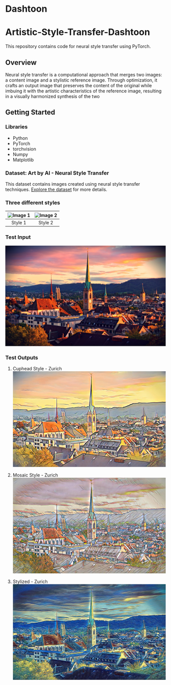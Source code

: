 # Dashtoon
# Artistic-Style-Transfer-Dashtoon

This repository contains code for neural style transfer using PyTorch.

## Overview

Neural style transfer is a computational approach that merges two images: a content image and a stylistic reference image. Through optimization, it crafts an output image that preserves the content of the original while imbuing it with the artistic characteristics of the reference image, resulting in a visually harmonized synthesis of the two

## Getting Started

### Libraries

- Python
- PyTorch
- torchvision
- Numpy
- Matplotlib

### Dataset: Art by AI - Neural Style Transfer

This dataset contains images created using neural style transfer techniques. [Explore the dataset](https://www.kaggle.com/datasets/vbookshelf/art-by-ai-neural-style-transfer) for more details.

### Three different styles

![Image 1](https://github.com/yaswanth0209/Dashtoon/blob/main/image/style_1.png) | ![Image 2](url_to_image_2) | 
:-------------------------:|:-------------------------:|
Style 1       | Style 2      |




### Test Input

![Alt Text](https://github.com/Basheer22EE65R19/Artistic-Style-Transfer-Dashtoon/blob/main/Images/Test_image/zurich.jpeg)

### Test Outputs

1. Cuphead Style - Zurich
   ![Alt Text](https://github.com/Basheer22EE65R19/Artistic-Style-Transfer-Dashtoon/blob/main/Images/Test_output/cuphead-zurich.jpeg)

2. Mosaic Style - Zurich
   ![Alt Text](https://github.com/Basheer22EE65R19/Artistic-Style-Transfer-Dashtoon/blob/main/Images/Test_output/mosaic-zurich.jpeg)

3. Stylized - Zurich
   ![Alt Text](https://github.com/Basheer22EE65R19/Artistic-Style-Transfer-Dashtoon/blob/main/Images/Test_output/stylized-zurich.jpeg)
